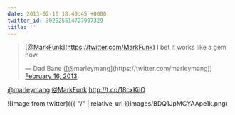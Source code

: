 ```yaml
---
date: 2013-02-16 18:40:45 +0000
twitter_id: 302925514727907329
title: ''
---
```


<blockquote class="twitter-tweet"><p lang="en" dir="ltr"><a href="https://twitter.com/MarkFunk?ref_src=twsrc%5Etfw">[@MarkFunk](https://twitter.com/MarkFunk)</a> I bet it works like a gem now.</p>&mdash; Dad Bane ([@marleymang](https://twitter.com/marleymang)) <a href="https://twitter.com/marleymang/status/302922284618887168?ref_src=twsrc%5Etfw">February 16, 2013</a></blockquote>
<script async src="https://platform.twitter.com/widgets.js" charset="utf-8"></script>

[@marleymang](https://twitter.com/marleymang) [@MarkFunk](https://twitter.com/MarkFunk) http://t.co/18cxKiiO

![Image from twitter]({{ "/" | relative_url  }}images/BDQ1JpMCYAApe1k.png)
